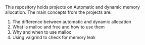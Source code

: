  This repository holds projects on Automatic and dynamic memory allocation.
 The main concepts from the projects are:
 1. The difference between automatic and dynamic allocation
 2. What is malloc and free and how to use them
 3. Why and when to use malloc
 4. Using valgrind to check for memory leak
